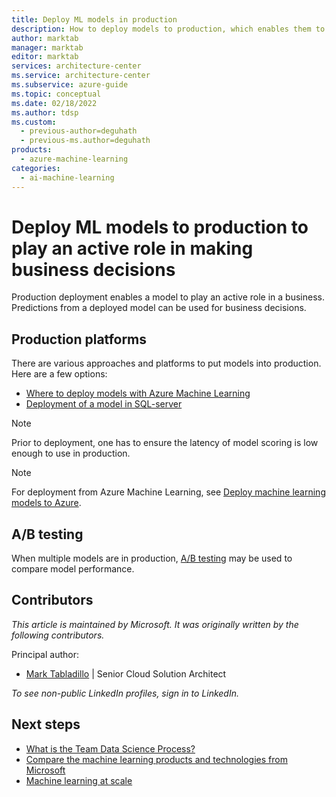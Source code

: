 ```yaml
---
title: Deploy ML models in production
description: How to deploy models to production, which enables them to play an active role in making business decisions.
author: marktab
manager: marktab
editor: marktab
services: architecture-center
ms.service: architecture-center
ms.subservice: azure-guide
ms.topic: conceptual
ms.date: 02/18/2022
ms.author: tdsp
ms.custom:
  - previous-author=deguhath
  - previous-ms.author=deguhath
products:
  - azure-machine-learning
categories:
  - ai-machine-learning
---
```


# Deploy ML models to production to play an active role in making business decisions

Production deployment enables a model to play an active role in a business. Predictions from a deployed model can be used for business decisions.

## Production platforms

There are various approaches and platforms to put models into production. Here are a few options:

- [Where to deploy models with Azure Machine Learning](/azure/machine-learning/how-to-deploy-managed-online-endpoints)
- [Deployment of a model in SQL-server](/sql/advanced-analytics/tutorials/sqldev-py6-operationalize-the-model)

> [!NOTE]
> Prior to deployment, one has to ensure the latency of model scoring is low enough to use in production.

> [!NOTE]
> For deployment from Azure Machine Learning, see [Deploy machine learning models to Azure](/azure/machine-learning/how-to-deploy-managed-online-endpoints).

## A/B testing

When multiple models are in production, [A/B testing](https://en.wikipedia.org/wiki/A/B_testing) may be used to compare model performance.

## Contributors

*This article is maintained by Microsoft. It was originally written by the following contributors.* 

Principal author:

 - [Mark Tabladillo](https://www.linkedin.com/in/marktab/) | Senior Cloud Solution Architect

*To see non-public LinkedIn profiles, sign in to LinkedIn.*

## Next steps

- [What is the Team Data Science Process?](/azure/architecture/data-science-process/overview)
- [Compare the machine learning products and technologies from Microsoft](/azure/architecture/data-guide/technology-choices/data-science-and-machine-learning)
- [Machine learning at scale](/azure/architecture/data-guide/big-data/machine-learning-at-scale)
